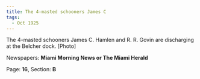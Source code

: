 ```yaml
---  
title: The 4-masted schooners James C  
tags:  
  - Oct 1925  
---  
```

  
The 4-masted schooners James C. Hamlen and R. R. Govin are discharging at the Belcher dock. [Photo]  
  
Newspapers: **Miami Morning News or The Miami Herald**  
  
Page: **16**, Section: **B** 

